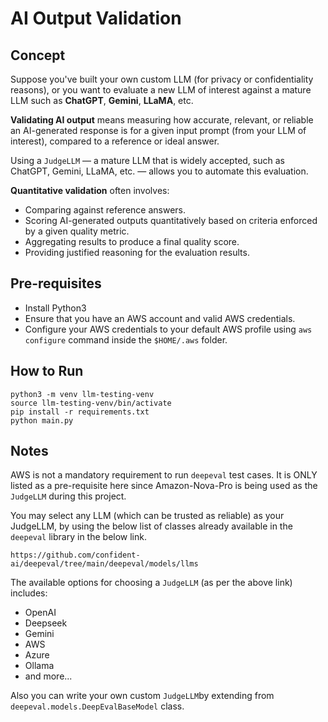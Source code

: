 # AI Output Validation

## Concept

Suppose you've built your own custom LLM (for privacy or confidentiality reasons), or you want to evaluate a new LLM of interest against a mature LLM such as **ChatGPT**, **Gemini**, **LLaMA**, etc.

**Validating AI output** means measuring how accurate, relevant, or reliable an AI-generated response is for a given input prompt (from your LLM of interest), compared to a reference or ideal answer.

Using a `JudgeLLM` — a mature LLM that is widely accepted, such as ChatGPT, Gemini, LLaMA, etc. — allows you to automate this evaluation.

**Quantitative validation** often involves:
- Comparing against reference answers.
- Scoring AI-generated outputs quantitatively based on criteria enforced by a given quality metric.
- Aggregating results to produce a final quality score.
- Providing justified reasoning for the evaluation results.

## Pre-requisites
- Install Python3
- Ensure that you have an AWS account and valid AWS credentials.
- Configure your AWS credentials to your default AWS profile using `aws configure` command inside the `$HOME/.aws` folder.

## How to Run

```
python3 -m venv llm-testing-venv
source llm-testing-venv/bin/activate
pip install -r requirements.txt
python main.py
```

## Notes
AWS is not a mandatory requirement to run `deepeval` test cases.
It is ONLY listed as a pre-requisite here since Amazon-Nova-Pro is being used as the `JudgeLLM` during this project.

You may select any LLM (which can be trusted as reliable) as your JudgeLLM, by using the below list of classes already available in the `deepeval` library in the below link.
```
https://github.com/confident-ai/deepeval/tree/main/deepeval/models/llms
```
The available options for choosing a `JudgeLLM` (as per the above link) includes:
- OpenAI
- Deepseek
- Gemini
- AWS
- Azure
- Ollama
- and more...

Also you can write your own custom `JudgeLLM`by extending from `deepeval.models.DeepEvalBaseModel` class.
